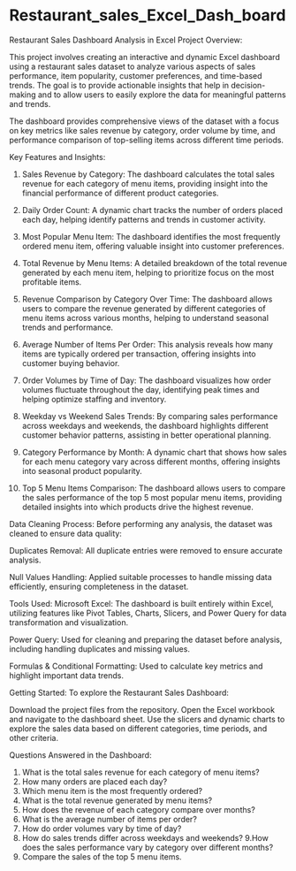 # Restaurant_sales_Excel_Dash_board
Restaurant Sales Dashboard Analysis in Excel
Project Overview:

This project involves creating an interactive and dynamic Excel dashboard using a restaurant sales dataset to analyze various aspects of sales performance, item popularity, customer preferences, and time-based trends. The goal is to provide actionable insights that help in decision-making and to allow users to easily explore the data for meaningful patterns and trends.

The dashboard provides comprehensive views of the dataset with a focus on key metrics like sales revenue by category, order volume by time, and performance comparison of top-selling items across different time periods.

Key Features and Insights:
1. Sales Revenue by Category: The dashboard calculates the total sales revenue for each category of menu items, providing insight into the financial performance of different product categories.

2. Daily Order Count: A dynamic chart tracks the number of orders placed each day, helping identify patterns and trends in customer activity.

3. Most Popular Menu Item: The dashboard identifies the most frequently ordered menu item, offering valuable insight into customer preferences.

4. Total Revenue by Menu Items: A detailed breakdown of the total revenue generated by each menu item, helping to prioritize focus on the most profitable items.

5. Revenue Comparison by Category Over Time: The dashboard allows users to compare the revenue generated by different categories of menu items across various months, helping to understand seasonal trends and performance.

6. Average Number of Items Per Order: This analysis reveals how many items are typically ordered per transaction, offering insights into customer buying behavior.

7. Order Volumes by Time of Day: The dashboard visualizes how order volumes fluctuate throughout the day, identifying peak times and helping optimize staffing and inventory.

8. Weekday vs Weekend Sales Trends: By comparing sales performance across weekdays and weekends, the dashboard highlights different customer behavior patterns, assisting in better operational planning.

9. Category Performance by Month: A dynamic chart that shows how sales for each menu category vary across different months, offering insights into seasonal product popularity.

10. Top 5 Menu Items Comparison: The dashboard allows users to compare the sales performance of the top 5 most popular menu items, providing detailed insights into which products drive the highest revenue.

Data Cleaning Process:
Before performing any analysis, the dataset was cleaned to ensure data quality:

Duplicates Removal: All duplicate entries were removed to ensure accurate analysis.

Null Values Handling: Applied suitable processes to handle missing data efficiently, ensuring completeness in the dataset.

Tools Used:
Microsoft Excel: The dashboard is built entirely within Excel, utilizing features like Pivot Tables, Charts, Slicers, and Power Query for data transformation and visualization.

Power Query: Used for cleaning and preparing the dataset before analysis, including handling duplicates and missing values.

Formulas & Conditional Formatting: Used to calculate key metrics and highlight important data trends.

Getting Started:
To explore the Restaurant Sales Dashboard:

Download the project files from the repository.
Open the Excel workbook and navigate to the dashboard sheet.
Use the slicers and dynamic charts to explore the sales data based on different categories, time periods, and other criteria.


Questions Answered in the Dashboard:
1. What is the total sales revenue for each category of menu items?
2. How many orders are placed each day?
3. Which menu item is the most frequently ordered?
4. What is the total revenue generated by menu items?
5. How does the revenue of each category compare over months?
6. What is the average number of items per order?
7. How do order volumes vary by time of day?
8. How do sales trends differ across weekdays and weekends?
9.How does the sales performance vary by category over different months?
10. Compare the sales of the top 5 menu items.
